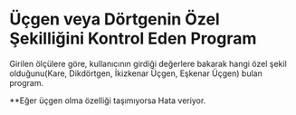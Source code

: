# Üçgen veya Dörtgenin Özel Şekilliğini Kontrol Eden Program
Girilen ölçülere göre, kullanıcının girdiği değerlere bakarak hangi özel şekil olduğunu(Kare, Dikdörtgen, İkizkenar Üçgen, Eşkenar Üçgen) 
bulan program.

**Eğer üçgen olma özelliği taşımıyorsa Hata veriyor.
